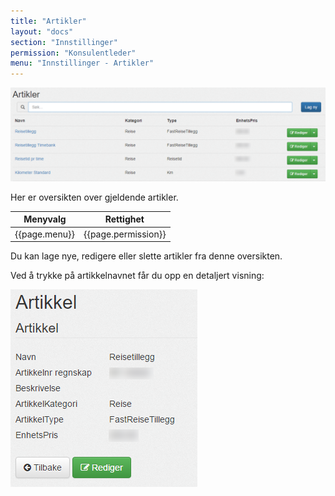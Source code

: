 ```yaml
---
title: "Artikler"
layout: "docs"
section: "Innstillinger"
permission: "Konsulentleder"
menu: "Innstillinger - Artikler"
---
```


![](img/artikler_oversikt.png)

Her er oversikten over gjeldende artikler.

| Menyvalg      | Rettighet           |
|---------------|---------------------|
| {{page.menu}} | {{page.permission}} |

Du kan lage nye, redigere eller slette artikler fra denne oversikten.

Ved å trykke på artikkelnavnet får du opp en detaljert visning:

![](img/artikkel_detaljert.png)
